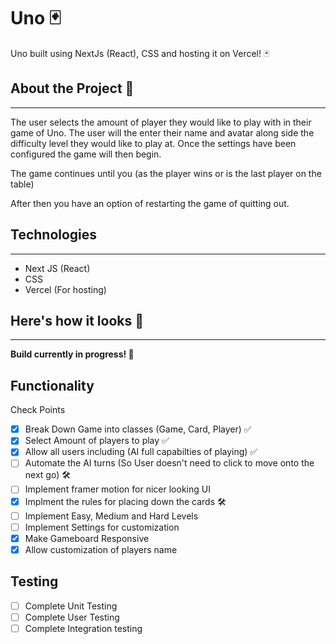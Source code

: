 # Uno 🃏

Uno built using NextJs (React), CSS and hosting it on Vercel! 🃏

## About the Project 🎸
-------------
The user selects the amount of player they would like to play with in their game of Uno.
The user will the enter their name and avatar along side the difficulty level they would like to play at.
Once the settings have been configured the game will then begin.

The game continues until you (as the player wins or is the last player on the table)

After then you have an option of restarting the game of quitting out.

## Technologies 
-------------
- Next JS (React)
- CSS 
- Vercel (For hosting)

## Here's how it looks  🎥
-------------
**Build currently in progress! 🚧**

## Functionality 
Check Points
- [x] Break Down Game into classes (Game, Card, Player) ✅
- [x] Select Amount of players to play ✅
- [x] Allow all users including (AI full capabilties of playing) ✅ 
- [ ] Automate the AI turns (So User doesn't need to click to move onto the next go) 🛠️
- [ ] Implement framer motion for nicer looking UI
- [x] Implment the rules for placing down the cards 🛠️
- [ ] Implement Easy, Medium and Hard Levels
- [ ] Implement Settings for customization
- [x] Make Gameboard Responsive
- [x] Allow customization of players name

## Testing 
- [ ] Complete Unit Testing
- [ ] Complete User Testing
- [ ] Complete Integration testing
